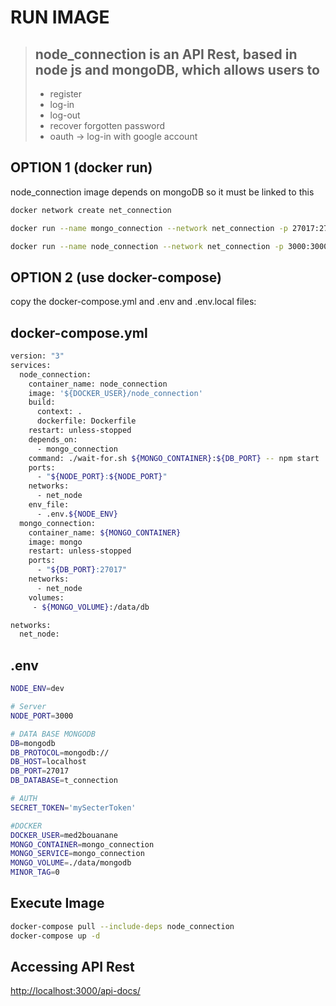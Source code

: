 # RUN IMAGE

>## node_connection is an API Rest, based in node js and mongoDB, which allows users to
>
>* register
>* log-in
>* log-out
>* recover forgotten password
>* oauth -> log-in with google account

## OPTION 1 (docker run)

node_connection image depends on mongoDB so it must be linked to this

```bash
docker network create net_connection

docker run --name mongo_connection --network net_connection -p 27017:27017 -v $PWD/data/mongodb:/data/db -d mongo

docker run --name node_connection --network net_connection -p 3000:3000 -d med2bouanane/node_connection

```

## OPTION 2 (use docker-compose)

copy the docker-compose.yml and .env and .env.local files:

## docker-compose.yml

```bash
version: "3"
services:
  node_connection:
    container_name: node_connection
    image: '${DOCKER_USER}/node_connection'
    build:
      context: .
      dockerfile: Dockerfile
    restart: unless-stopped
    depends_on:
      - mongo_connection
    command: ./wait-for.sh ${MONGO_CONTAINER}:${DB_PORT} -- npm start
    ports:
      - "${NODE_PORT}:${NODE_PORT}"
    networks:
      - net_node
    env_file:
      - .env.${NODE_ENV}
  mongo_connection:
    container_name: ${MONGO_CONTAINER}
    image: mongo
    restart: unless-stopped
    ports:
      - "${DB_PORT}:27017"
    networks:
      - net_node
    volumes:
     - ${MONGO_VOLUME}:/data/db

networks:
  net_node:
```

## .env

```bash
NODE_ENV=dev

# Server
NODE_PORT=3000

# DATA BASE MONGODB
DB=mongodb
DB_PROTOCOL=mongodb://
DB_HOST=localhost
DB_PORT=27017
DB_DATABASE=t_connection

# AUTH
SECRET_TOKEN='mySecterToken'

#DOCKER
DOCKER_USER=med2bouanane
MONGO_CONTAINER=mongo_connection
MONGO_SERVICE=mongo_connection
MONGO_VOLUME=./data/mongodb
MINOR_TAG=0
```

## Execute Image

```bash
docker-compose pull --include-deps node_connection
docker-compose up -d
```

## Accessing API Rest

<http://localhost:3000/api-docs/>
